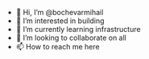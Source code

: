 - 👋 Hi, I’m @bochevarmihail
- 👀 I’m interested in building
- 🌱 I’m currently learning infrastructure
- 💞️ I’m looking to collaborate on all
- 📫 How to reach me here

<!---
bochevarmihail/bochevarmihail is a ✨ special ✨ repository because its `README.md` (this file) appears on your GitHub profile.
You can click the Preview link to take a look at your changes.
--->
